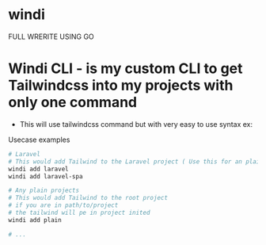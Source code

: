 # windi
FULL WRERITE USING GO 

# Windi CLI - is my custom CLI to get Tailwindcss into my projects with only one command 
- This will use tailwindcss command but with very easy to use syntax ex:

Usecase examples

```bash
# Laravel
# This would add Tailwind to the Laravel project ( Use this for an plain Laravel application )
windi add laravel 
windi add laravel-spa 

# Any plain projects 
# This would add Tailwind to the root project 
# if you are in path/to/project
# the tailwind will pe in project inited
windi add plain

# ...

```
